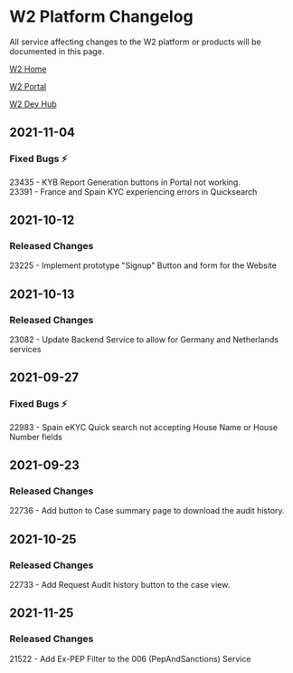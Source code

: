# W2 Platform Changelog

All service affecting changes to the W2 platform or products will be documented in this page.



[W2 Home](https://www.w2globaldata.com)  

[W2 Portal](https://portal.w2globaldata.com)  

[W2 Dev Hub](https://www.w2globaldata.com/developers/)  

## 2021-11-04
### Fixed Bugs :zap:
23435 - KYB Report Generation buttons in Portal not working.   
23391 - France and Spain KYC experiencing errors in Quicksearch   
   
## 2021-10-12
### Released Changes
23225 - Implement prototype "Signup" Button and form for the Website   
   
## 2021-10-13
### Released Changes
23082 -   Update Backend Service to allow for Germany and Netherlands services   
   
## 2021-09-27
### Fixed Bugs :zap:
22983 - Spain eKYC Quick search not accepting House Name or House Number fields   
   
## 2021-09-23
### Released Changes
22736 - Add button to Case summary page to download the audit history.   
   
## 2021-10-25
### Released Changes
22733 - Add Request Audit history button to the case view.   
   
## 2021-11-25
### Released Changes
21522 - Add Ex-PEP Filter to the 006 (PepAndSanctions) Service   
   